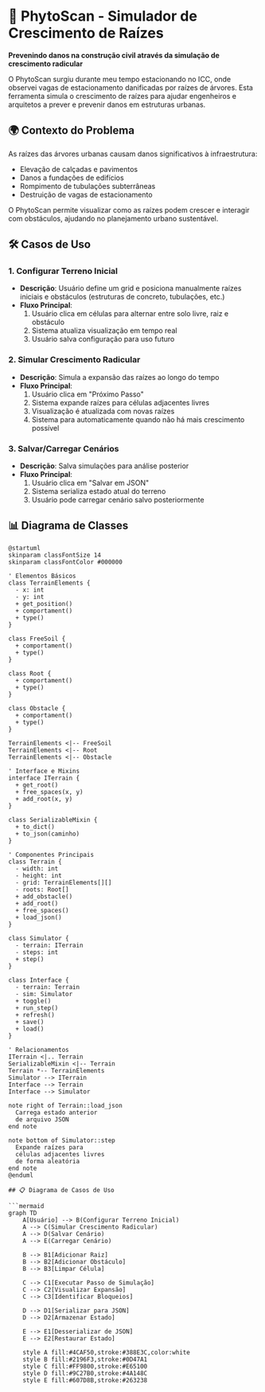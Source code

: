 # 🌱 PhytoScan - Simulador de Crescimento de Raízes

**Prevenindo danos na construção civil através da simulação de crescimento radicular**

O PhytoScan surgiu durante meu tempo estacionando no ICC, onde observei vagas de estacionamento danificadas por raízes de árvores. Esta ferramenta simula o crescimento de raízes para ajudar engenheiros e arquitetos a prever e prevenir danos em estruturas urbanas.


## 🌍 Contexto do Problema
As raízes das árvores urbanas causam danos significativos à infraestrutura:
- Elevação de calçadas e pavimentos
- Danos a fundações de edifícios
- Rompimento de tubulações subterrâneas
- Destruição de vagas de estacionamento

O PhytoScan permite visualizar como as raízes podem crescer e interagir com obstáculos, ajudando no planejamento urbano sustentável.

## 🛠 Casos de Uso

### 1. Configurar Terreno Inicial
- **Descrição**: Usuário define um grid e posiciona manualmente raízes iniciais e obstáculos (estruturas de concreto, tubulações, etc.)
- **Fluxo Principal**:
  1. Usuário clica em células para alternar entre solo livre, raiz e obstáculo
  2. Sistema atualiza visualização em tempo real
  3. Usuário salva configuração para uso futuro

### 2. Simular Crescimento Radicular
- **Descrição**: Simula a expansão das raízes ao longo do tempo
- **Fluxo Principal**:
  1. Usuário clica em "Próximo Passo"
  2. Sistema expande raízes para células adjacentes livres
  3. Visualização é atualizada com novas raízes
  4. Sistema para automaticamente quando não há mais crescimento possível

### 3. Salvar/Carregar Cenários
- **Descrição**: Salva simulações para análise posterior
- **Fluxo Principal**:
  1. Usuário clica em "Salvar em JSON"
  2. Sistema serializa estado atual do terreno
  3. Usuário pode carregar cenário salvo posteriormente

## 📊 Diagrama de Classes

```plantuml
@startuml
skinparam classFontSize 14
skinparam classFontColor #000000

' Elementos Básicos
class TerrainElements {
  - x: int
  - y: int
  + get_position()
  + comportament()
  + type()
}

class FreeSoil {
  + comportament()
  + type()
}

class Root {
  + comportament()
  + type()
}

class Obstacle {
  + comportament()
  + type()
}

TerrainElements <|-- FreeSoil
TerrainElements <|-- Root
TerrainElements <|-- Obstacle

' Interface e Mixins
interface ITerrain {
  + get_root()
  + free_spaces(x, y)
  + add_root(x, y)
}

class SerializableMixin {
  + to_dict()
  + to_json(caminho)
}

' Componentes Principais
class Terrain {
  - width: int
  - height: int
  - grid: TerrainElements[][]
  - roots: Root[]
  + add_obstacle()
  + add_root()
  + free_spaces()
  + load_json()
}

class Simulator {
  - terrain: ITerrain
  - steps: int
  + step()
}

class Interface {
  - terrain: Terrain
  - sim: Simulator
  + toggle()
  + run_step()
  + refresh()
  + save()
  + load()
}

' Relacionamentos
ITerrain <|.. Terrain
SerializableMixin <|-- Terrain
Terrain *-- TerrainElements
Simulator --> ITerrain
Interface --> Terrain
Interface --> Simulator

note right of Terrain::load_json
  Carrega estado anterior
  de arquivo JSON
end note

note bottom of Simulator::step
  Expande raízes para
  células adjacentes livres
  de forma aleatória
end note
@enduml

## 📋 Diagrama de Casos de Uso

```mermaid
graph TD
    A[Usuário] --> B(Configurar Terreno Inicial)
    A --> C(Simular Crescimento Radicular)
    A --> D(Salvar Cenário)
    A --> E(Carregar Cenário)
    
    B --> B1[Adicionar Raiz]
    B --> B2[Adicionar Obstáculo]
    B --> B3[Limpar Célula]
    
    C --> C1[Executar Passo de Simulação]
    C --> C2[Visualizar Expansão]
    C --> C3[Identificar Bloqueios]
    
    D --> D1[Serializar para JSON]
    D --> D2[Armazenar Estado]
    
    E --> E1[Desserializar de JSON]
    E --> E2[Restaurar Estado]
    
    style A fill:#4CAF50,stroke:#388E3C,color:white
    style B fill:#2196F3,stroke:#0D47A1
    style C fill:#FF9800,stroke:#E65100
    style D fill:#9C27B0,stroke:#4A148C
    style E fill:#607D8B,stroke:#263238